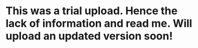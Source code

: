 # This was a trial upload. Hence the lack of information and read me. Will upload an updated version soon!
